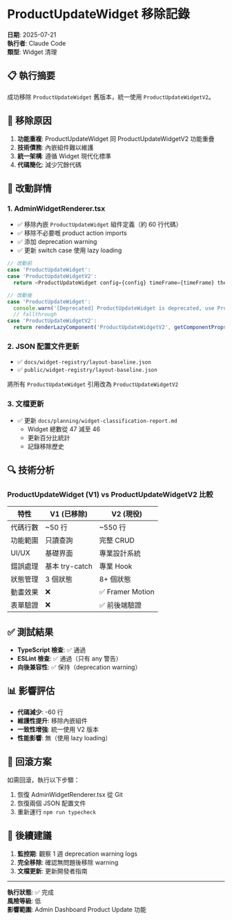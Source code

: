 # ProductUpdateWidget 移除記錄

**日期**: 2025-07-21  
**執行者**: Claude Code  
**類型**: Widget 清理  

## 📋 執行摘要

成功移除 `ProductUpdateWidget` 舊版本，統一使用 `ProductUpdateWidgetV2`。

## 🎯 移除原因

1. **功能重複**: ProductUpdateWidget 同 ProductUpdateWidgetV2 功能重疊
2. **技術債務**: 內嵌組件難以維護
3. **統一架構**: 遵循 Widget 現代化標準
4. **代碼簡化**: 減少冗餘代碼

## 📝 改動詳情

### 1. AdminWidgetRenderer.tsx
- ✅ 移除內嵌 `ProductUpdateWidget` 組件定義（約 60 行代碼）
- ✅ 移除不必要嘅 product action imports
- ✅ 添加 deprecation warning
- ✅ 更新 switch case 使用 lazy loading

```typescript
// 改動前
case 'ProductUpdateWidget':
case 'ProductUpdateWidgetV2':
  return <ProductUpdateWidget config={config} timeFrame={timeFrame} theme={theme} />;

// 改動後
case 'ProductUpdateWidget':
  console.warn('[Deprecated] ProductUpdateWidget is deprecated, use ProductUpdateWidgetV2');
  // fallthrough
case 'ProductUpdateWidgetV2':
  return renderLazyComponent('ProductUpdateWidgetV2', getComponentProps(data));
```

### 2. JSON 配置文件更新
- ✅ `docs/widget-registry/layout-baseline.json`
- ✅ `public/widget-registry/layout-baseline.json`

將所有 `ProductUpdateWidget` 引用改為 `ProductUpdateWidgetV2`

### 3. 文檔更新
- ✅ 更新 `docs/planning/widget-classification-report.md`
  - Widget 總數從 47 減至 46
  - 更新百分比統計
  - 記錄移除歷史

## 🔍 技術分析

### ProductUpdateWidget (V1) vs ProductUpdateWidgetV2 比較

| 特性 | V1 (已移除) | V2 (現役) |
|------|-------------|-----------|
| 代碼行數 | ~50 行 | ~550 行 |
| 功能範圍 | 只讀查詢 | 完整 CRUD |
| UI/UX | 基礎界面 | 專業設計系統 |
| 錯誤處理 | 基本 try-catch | 專業 Hook |
| 狀態管理 | 3 個狀態 | 8+ 個狀態 |
| 動畫效果 | ❌ | ✅ Framer Motion |
| 表單驗證 | ❌ | ✅ 前後端驗證 |

## ✅ 測試結果

- **TypeScript 檢查**: ✅ 通過
- **ESLint 檢查**: ✅ 通過（只有 any 警告）
- **向後兼容性**: ✅ 保持（deprecation warning）

## 📊 影響評估

- **代碼減少**: -60 行
- **維護性提升**: 移除內嵌組件
- **一致性增強**: 統一使用 V2 版本
- **性能影響**: 無（使用 lazy loading）

## 🔄 回滾方案

如需回滾，執行以下步驟：
1. 恢復 AdminWidgetRenderer.tsx 從 Git
2. 恢復兩個 JSON 配置文件
3. 重新運行 `npm run typecheck`

## 📝 後續建議

1. **監控期**: 觀察 1 週 deprecation warning logs
2. **完全移除**: 確認無問題後移除 warning
3. **文檔更新**: 更新開發者指南

---

**執行狀態**: ✅ 完成  
**風險等級**: 低  
**影響範圍**: Admin Dashboard Product Update 功能
